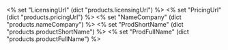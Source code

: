 <% set "LicensingUrl" (dict "products.licensingUrl") %>
<% set "PricingUrl" (dict "products.pricingUrl") %>
<% set "NameCompany" (dict "products.nameCompany") %>
<% set "ProdShortName" (dict "products.productShortName") %>
<% set "ProdFullName" (dict "products.productFullName") %>
